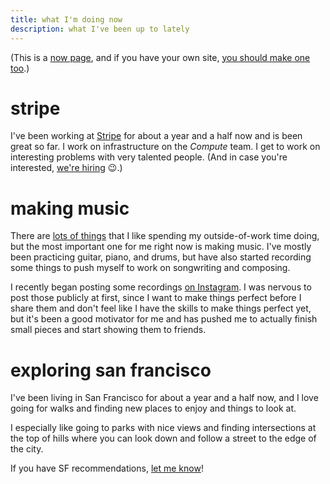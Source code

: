 ```yaml
---
title: what I'm doing now
description: what I've been up to lately
---
```


(This is a [now page](https://nownownow.com/about), and if you have your own
site, [you should make one too](https://nownownow.com/about).)

# stripe

I've been working at
[Stripe](https://stripe.com)
for about a year and a half now and  is been great so far. I work on infrastructure on the _Compute_ team.
I get to work on interesting problems with very talented people.
(And in case you're interested,
[we're hiring](https://stripe.com/jobs) 😉.)

# making music

There are [lots of things](http://localhost:1313/skills-in-progress/) that I
like spending my outside-of-work time doing,
but the most important one for me right now is making music.
I've mostly been practicing guitar, piano, and drums, but have also started
recording some things to push myself to work on songwriting and composing.

I recently began posting some recordings
[on Instagram](https://instagram.com/jamesmakessounds).
I was nervous to post those publicly at first, since I want to make things
perfect before I share them and don't feel like I have the skills to make
things perfect yet, but it's been a good motivator for me and has pushed me to
actually finish small pieces and start showing them to friends.

# exploring san francisco

I've been living in San Francisco for about a year and a half now,
and I love going for walks and finding new places to enjoy and things to look
at.

I especially like going to parks with nice views and finding intersections at
the top of hills where you can look down and follow a street to the edge of
the city.

If you have SF recommendations, [let me know](mailto:james@jamesbvaughan.com)!

